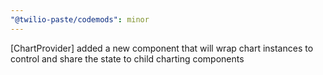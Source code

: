 ```yaml
---
"@twilio-paste/codemods": minor
---
```


[ChartProvider] added a new component that will wrap chart instances to control and share the state to child charting components
